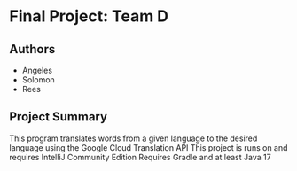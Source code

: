 # Final Project: Team D

## Authors
* Angeles
* Solomon
* Rees

## Project Summary
This program translates words from a given language to the desired language using the Google Cloud Translation API
This project is runs on and requires IntelliJ Community Edition
Requires Gradle and at least Java 17

